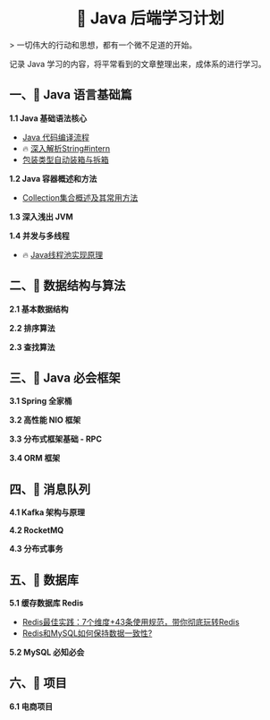  <h1 align="center">&#x1F4DC Java 后端学习计划 </h1>
> 一切伟大的行动和思想，都有一个微不足道的开始。 

记录 Java 学习的内容，将平常看到的文章整理出来，成体系的进行学习。

## 一、:rocket: Java 语言基础篇

**1.1 Java 基础语法核心**

-  [Java 代码编译流程](https://mp.weixin.qq.com/s?__biz=MzAwNDA2OTM1Ng==&mid=2453156810&idx=1&sn=b8e7c90ea85775fbe91e2f5aaf0a9ead&chksm=8cfd1149bb8a985f6dbda9502006ff840c3ed5c54912fa41039016d4d0ee2ead90616f53c598&scene=178&cur_album_id=2229248613120114690)
-   :fire: [深入解析String#intern](https://tech.meituan.com/2014/03/06/in-depth-understanding-string-intern.html)
-   [包装类型自动装箱与拆箱](note/java/wrapperClass.md)

**1.2 Java 容器概述和方法**

-   [Collection集合概述及其常用方法](https://www.cnblogs.com/liyihua/p/12182562.html)

**1.3 深入浅出 JVM**

**1.4 并发与多线程**

-   :fire: ​[Java线程池实现原理](https://tech.meituan.com/2020/04/02/java-pooling-pratice-in-meituan.html)

## 二、:rocket: 数据结构与算法

**2.1 基本数据结构**

**2.2 排序算法**

**2.3 查找算法**

## 三、:rocket: Java 必会框架

**3.1 Spring 全家桶**

**3.2 高性能 NIO 框架**

**3.3 分布式框架基础 - RPC**

**3.4 ORM 框架**

##  四、:rocket: 消息队列

**4.1 Kafka 架构与原理**

**4.2 RocketMQ**

**4.3 分布式事务**

## 五、:rocket: 数据库

**5.1 缓存数据库 Redis**

-   [Redis最佳实践：7个维度+43条使用规范，带你彻底玩转Redis](https://mp.weixin.qq.com/s/8EN9vrZMhCK-40o_OdnOlg)
-   [Redis和MySQL如何保持数据一致性?](https://mp.weixin.qq.com/s/tF7KyjnLg5QMJSbEm9it-A)

**5.2 MySQL 必知必会**

## 六、:rocket: 项目

**6.1 电商项目**